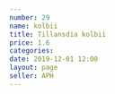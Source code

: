 ```yaml
---
number: 29
name: kolbii
title: Tillansdia kolbii
price: 1.6
categories: 
date: 2019-12-01 12:00
layout: page
seller: APH
---
```


